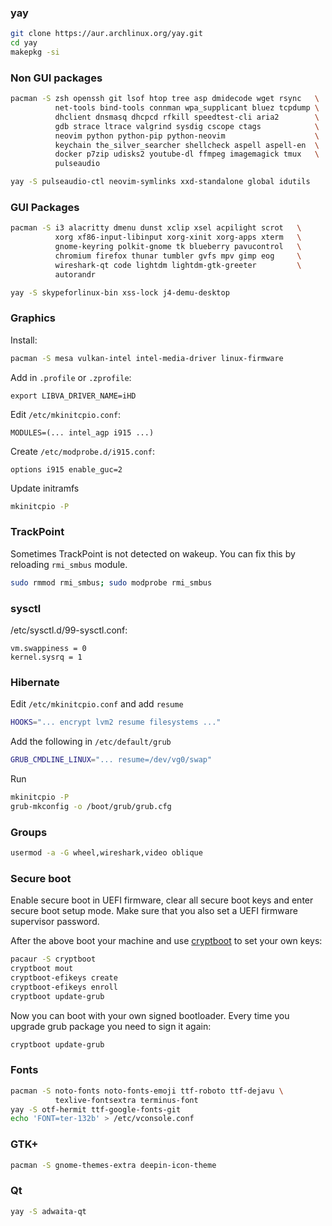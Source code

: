 ### yay

```bash
git clone https://aur.archlinux.org/yay.git
cd yay
makepkg -si
```

### Non GUI packages

```bash
pacman -S zsh openssh git lsof htop tree asp dmidecode wget rsync   \
          net-tools bind-tools connman wpa_supplicant bluez tcpdump \
          dhclient dnsmasq dhcpcd rfkill speedtest-cli aria2        \
          gdb strace ltrace valgrind sysdig cscope ctags            \
          neovim python python-pip python-neovim                    \
          keychain the_silver_searcher shellcheck aspell aspell-en  \
          docker p7zip udisks2 youtube-dl ffmpeg imagemagick tmux   \
          pulseaudio

yay -S pulseaudio-ctl neovim-symlinks xxd-standalone global idutils
```

### GUI Packages

```bash
pacman -S i3 alacritty dmenu dunst xclip xsel acpilight scrot   \
          xorg xf86-input-libinput xorg-xinit xorg-apps xterm   \
          gnome-keyring polkit-gnome tk blueberry pavucontrol   \
          chromium firefox thunar tumbler gvfs mpv gimp eog     \
          wireshark-qt code lightdm lightdm-gtk-greeter         \
          autorandr

yay -S skypeforlinux-bin xss-lock j4-demu-desktop
```

### Graphics

Install:

```bash
pacman -S mesa vulkan-intel intel-media-driver linux-firmware
```

Add in `.profile` or `.zprofile`:

```
export LIBVA_DRIVER_NAME=iHD
```

Edit `/etc/mkinitcpio.conf`:

```
MODULES=(... intel_agp i915 ...)
```

Create `/etc/modprobe.d/i915.conf`:

```
options i915 enable_guc=2
```

Update initramfs

```bash
mkinitcpio -P
```

### TrackPoint

Sometimes TrackPoint is not detected on wakeup.
You can fix this by reloading `rmi_smbus` module.

```bash
sudo rmmod rmi_smbus; sudo modprobe rmi_smbus
```

### sysctl

/etc/sysctl.d/99-sysctl.conf:

```
vm.swappiness = 0
kernel.sysrq = 1
```

### Hibernate

Edit `/etc/mkinitcpio.conf` and add `resume`

```bash
HOOKS="... encrypt lvm2 resume filesystems ..."
```

Add the following in `/etc/default/grub`

```bash
GRUB_CMDLINE_LINUX="... resume=/dev/vg0/swap"
```

Run

```bash
mkinitcpio -P
grub-mkconfig -o /boot/grub/grub.cfg
```

### Groups

```bash
usermod -a -G wheel,wireshark,video oblique
```

### Secure boot

Enable secure boot in UEFI firmware, clear all secure boot keys and enter secure
boot setup mode. Make sure that you also set a UEFI firmware supervisor password.

After the above boot your machine and use [cryptboot] to set your own keys:

```bash
pacaur -S cryptboot
cryptboot mout
cryptboot-efikeys create
cryptboot-efikeys enroll
cryptboot update-grub
```

Now you can boot with your own signed bootloader. Every time you upgrade grub
package you need to sign it again:

```bash
cryptboot update-grub
```

### Fonts

```bash
pacman -S noto-fonts noto-fonts-emoji ttf-roboto ttf-dejavu \
          texlive-fontsextra terminus-font
yay -S otf-hermit ttf-google-fonts-git
echo 'FONT=ter-132b' > /etc/vconsole.conf
```

### GTK+

```bash
pacman -S gnome-themes-extra deepin-icon-theme
```

### Qt

```bash
yay -S adwaita-qt
```


[cryptboot]: https://github.com/xmikos/cryptboot
[kernel parameters]: https://wiki.archlinux.org/index.php/kernel_parameters
